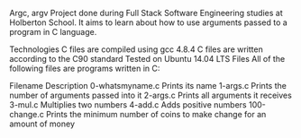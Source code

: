Argc, argv Project done during Full Stack Software Engineering studies at Holberton School. It aims to learn about how to use arguments passed to a program in C language.

Technologies C files are compiled using gcc 4.8.4 C files are written according to the C90 standard Tested on Ubuntu 14.04 LTS Files All of the following files are programs written in C:

Filename Description 0-whatsmyname.c Prints its name 1-args.c Prints the number of arguments passed into it 2-args.c Prints all arguments it receives 3-mul.c Multiplies two numbers 4-add.c Adds positive numbers 100-change.c Prints the minimum number of coins to make change for an amount of money
